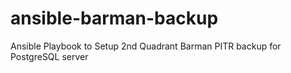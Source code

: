 # ansible-barman-backup
Ansible Playbook to Setup 2nd Quadrant Barman PITR backup for PostgreSQL server
